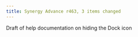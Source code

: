 ```yaml
---
title: Synergy Advance r463, 3 items changed
---
```


Draft of help documentation on hiding the Dock icon
